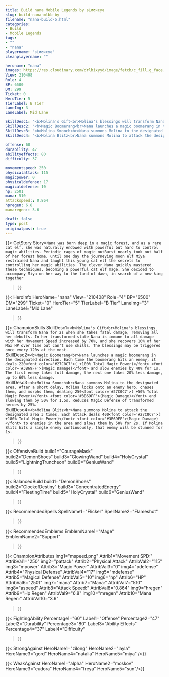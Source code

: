 ```yaml
---
title: Build nana Mobile Legends by ʚᏞσσиєуɞ
slug: build-nana-mlbb-by
filename: "nana-build-5.html"
categories: 
- Build 
- Mobile Legends
tags: 
- ""
- "nana"
playername: "ʚᏞσσиєуɞ"
cleanplayername: ""

heroname: "nana"
images: https://res.cloudinary.com/drlhixyyd/image/fetch/c_fill,g_face,f_auto/https://cdn2-build.mobagenie.my.id/p/images/banner/full/nana.jpg
View: 210408 
Role: 4 
BP: 6500
DM: 299 
Ticket: 0 
HeroTier: 5 
TierLabel: B Tier 
LaneImg: 3
LaneLabel: Mid Lane 

SkillDesc1: "<b>Molina's Gift<br>Molina's blessings will transform Nana for 2s when she takes fatal damage, removing all her debuffs. In her transformed state Nana is immune to all damage with her Movement Speed increased by 70%, and she recovers 10% of her Max HP over time but can't use skills. The blessings may be triggered once every 120s at the most."   
SkillDesc2: "<b>Magic Boomerang<br>Nana launches a magic boomerang in the designated direction. Each time the boomerang hits an enemy, it deals 220<font color='#27C0C7'>( +100% Total Magic Power)</font> <font color='#3B69FF'>(Magic Damage)</font> and slow enemies by 40% for 1s. The first enemy takes full damage, the next one takes 20% less damage, up to 60% less damage."   
SkillDesc3: "<b>Molina Smooch<br>Nana summons Molina to the designated area. After a short delay, Molina locks onto an enemy hero, chases them, and morphs them, dealing 250<font color='#27C0C7'>( +50% Total Magic Power)</font> <font color='#3B69FF'>(Magic Damage)</font> and slowing them by 50% for 1.5s. Reduces Magic Defense of transformed heroes by 25%."   
SkillDesc4: "<b>Molina Blitz<br>Nana summons Molina to attack the designated area 3 times. Each attack deals 400<font color='#27C0C7'>( +180% Total Magic Power)</font> <font color='#3B69FF'>(Magic Damage)</font> to enemies in the area and slows them by 50% for 2s. If Molina Blitz hits a single enemy continuously, that enemy will be stunned for 1s."  

offense: 60 
durability: 47 
abilityeffects: 80 
difficulty: 37 

movementspeed: 250
physicalattack: 115
magicpower: 0
physicaldefense: 17
magicaldefense: 10
hp: 2501
mana: 510
attackspeed:: 0.864
hpregen: 6.8
manaregen:: 3.6

draft: false
type: post
originalpost: true
---
```



{{< GetStory 
Story=` Nana was born deep in a magic forest, and as a rare cat elf, she was naturally endowed with powerful but hard to control magic abilities. Periodic rages of magic outBurst nearly took out half of her forest home, until one day the journeying moon elf Miya restrained Nana and taught this young cat elf the secrets to controlling her magic abilities. The clever Nana quickly mastered these techniques, becoming a powerful cat elf mage. She decided to accompany Miya on her way to the land of dawn, in search of a new king together ` 
>}}

{{< HeroInfo 
HeroName="nana" 
View="210408" 
Role="4" 
BP="6500" 
DM="299" 
Ticket="0" 
HeroTier="5" 
TierLabel="B Tier" 
LaneImg="3" 
LaneLabel="Mid Lane" 
>}}
 
{{< ChampionSkills 
SkillDesc1=`<b>Molina's Gift<br>Molina's blessings will transform Nana for 2s when she takes fatal damage, removing all her debuffs. In her transformed state Nana is immune to all damage with her Movement Speed increased by 70%, and she recovers 10% of her Max HP over time but can't use skills. The blessings may be triggered once every 120s at the most.`   
SkillDesc2=`<b>Magic Boomerang<br>Nana launches a magic boomerang in the designated direction. Each time the boomerang hits an enemy, it deals 220<font color='#27C0C7'>( +100% Total Magic Power)</font> <font color='#3B69FF'>(Magic Damage)</font> and slow enemies by 40% for 1s. The first enemy takes full damage, the next one takes 20% less damage, up to 60% less damage.`   
SkillDesc3=`<b>Molina Smooch<br>Nana summons Molina to the designated area. After a short delay, Molina locks onto an enemy hero, chases them, and morphs them, dealing 250<font color='#27C0C7'>( +50% Total Magic Power)</font> <font color='#3B69FF'>(Magic Damage)</font> and slowing them by 50% for 1.5s. Reduces Magic Defense of transformed heroes by 25%.`   
SkillDesc4=`<b>Molina Blitz<br>Nana summons Molina to attack the designated area 3 times. Each attack deals 400<font color='#27C0C7'>( +180% Total Magic Power)</font> <font color='#3B69FF'>(Magic Damage)</font> to enemies in the area and slows them by 50% for 2s. If Molina Blitz hits a single enemy continuously, that enemy will be stunned for 1s.`   
>}}

{{< OffensiveBuild 
build1="CourageMask"  
build2="DemonShoes" 
build3="GlowingWand" 
build4="HolyCrystal" 
build5="LightningTruncheon" 
build6="GeniusWand" 
>}} 

{{< BalancedBuild 
build1="DemonShoes"  
build2="ClockofDestiny" 
build3="ConcentratedEnergy" 
build4="FleetingTime" 
build5="HolyCrystal" 
build6="GeniusWand" 
>}}


{{< RecommendedSpells 
SpellName1="Flicker" 
SpellName2="Flameshot" 
>}}  

{{< RecommendedEmblems 
EmblemName1="Mage" 
EmblemName2="Support" 
>}}   


{{< ChampionAttributes
img1="mspeed.png" Attrib1="Movement SPD:" AttribVal1="250"
img2="pattack" Attrib2="Physical Attack" AttribVal2="115"
img3="mpower" Attrib3="Magic Power" AttribVal3="0"
img4="pdefense" Attrib4="Physical Defense" AttribVal4="17"
img5="mdefense" Attrib5="Magical Defense" AttribVal5="10"
img6="hp" Attrib6="HP" AttribVal6="2501"
img7="mana" Attrib7="Mana:" AttribVal7="510"
img8="aspeed" Attrib8="Attack Speed:" AttribVal8="0.864"
img9="hregen" Attrib9="Hp Regen" AttribVal9="6.8"
img10="mregen" Attrib10="Mana Regen:" AttribVal10="3.6"
>}}


{{< FightingAbility
Percentage1="60" Label1="Offense"
Percentage2="47" Label2="Durability"
Percentage3="80" Label3="Ability Effects"
Percentage4="37" Label4="Difficulty"
 >}}

{{< StrongAgainst 
HeroName1="zilong"
HeroName2="layla"
HeroName3="gord"
HeroName4="natalia"
HeroName5="miya"
/>}}

{{< WeakAgainst
HeroName1="alpha"
HeroName2="moskov"
HeroName3="eudora"
HeroName4="freya"
HeroName5="sun"/>}}

